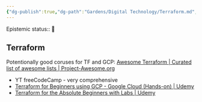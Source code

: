 ```yaml
---
{"dg-publish":true,"dg-path":"Gardens/Digital Technology/Terraform.md","permalink":"/gardens/digital-technology/terraform/"}
---
```


Epistemic status:: 🌿
## Terraform

Potentionally good coruses for TF and GCP:
[Awesome Terraform | Curated list of awesome lists | Project-Awesome.org](https://project-awesome.org/shuaibiyy/awesome-terraform)
- YT freeCodeCamp - very comprehensive
- [Terraform for Beginners using GCP - Google Cloud (Hands-on) | Udemy](https://www.udemy.com/course/terraform-for-beginners-using-google-cloud/#instructor-2)
- [Terraform for the Absolute Beginners with Labs | Udemy](https://www.udemy.com/course/terraform-for-the-absolute-beginners/)